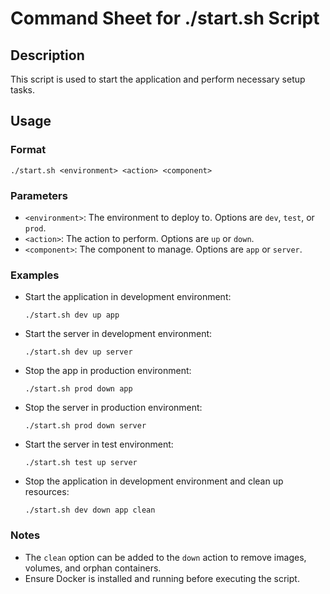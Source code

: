 # Command Sheet for ./start.sh Script

## Description

This script is used to start the application and perform necessary setup tasks.

## Usage

### Format

```
./start.sh <environment> <action> <component>
```

### Parameters

- `<environment>`: The environment to deploy to. Options are `dev`, `test`, or `prod`.
- `<action>`: The action to perform. Options are `up` or `down`.
- `<component>`: The component to manage. Options are `app` or `server`.

### Examples

- Start the application in development environment:
  ```
  ./start.sh dev up app
  ```
- Start the server in development environment:

  ```
  ./start.sh dev up server
  ```

- Stop the app in production environment:

  ```
  ./start.sh prod down app
  ```

- Stop the server in production environment:

  ```
  ./start.sh prod down server
  ```

- Start the server in test environment:
  ```
  ./start.sh test up server
  ```
- Stop the application in development environment and clean up resources:
  ```
  ./start.sh dev down app clean
  ```

### Notes

- The `clean` option can be added to the `down` action to remove images, volumes, and orphan containers.
- Ensure Docker is installed and running before executing the script.
